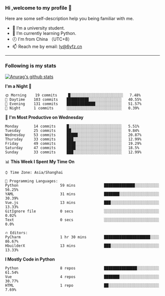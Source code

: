 ### Hi ,welcome to my profile 👋
Here are some self-description help you being familiar with me.
<!--
**liuyunfz/liuyunfz** is a ✨ _special_ ✨ repository because its `README.md` (this file) appears on your GitHub profile.
- 👯 I’m looking to collaborate on ...
- 🤔 I’m looking for help with ...
Here are some ideas to get you started:
-->
- 🏫 I’m a university student.
- 💪 I’m currently learning Python.
- 🕗 I'm from China （UTC+8）
- 📫 Reach me by email: [ly@6yfz.cn](mailto:ly@6yfz.cn)
  
---
### Following is my stats
  
[![Anurag's github stats](https://github-readme-stats.vercel.app/api?username=liuyunfz)](https://github.com/anuraghazra/github-readme-stats)
  
<!--START_SECTION:waka-->
**I'm a Night 🦉** 

```text
🌞 Morning    19 commits     █░░░░░░░░░░░░░░░░░░░░░░░░   7.48% 
🌆 Daytime    103 commits    ██████████░░░░░░░░░░░░░░░   40.55% 
🌃 Evening    131 commits    █████████████░░░░░░░░░░░░   51.57% 
🌙 Night      1 commits      ░░░░░░░░░░░░░░░░░░░░░░░░░   0.39%

```
📅 **I'm Most Productive on Wednesday** 

```text
Monday       14 commits     █░░░░░░░░░░░░░░░░░░░░░░░░   5.51% 
Tuesday      25 commits     ██░░░░░░░░░░░░░░░░░░░░░░░   9.84% 
Wednesday    53 commits     █████░░░░░░░░░░░░░░░░░░░░   20.87% 
Thursday     33 commits     ███░░░░░░░░░░░░░░░░░░░░░░   12.99% 
Friday       49 commits     ████░░░░░░░░░░░░░░░░░░░░░   19.29% 
Saturday     47 commits     ████░░░░░░░░░░░░░░░░░░░░░   18.5% 
Sunday       33 commits     ███░░░░░░░░░░░░░░░░░░░░░░   12.99%

```


📊 **This Week I Spent My Time On** 

```text
⌚︎ Time Zone: Asia/Shanghai

💬 Programming Languages: 
Python                   59 mins             ██████████████░░░░░░░░░░░   56.25% 
YAML                     31 mins             ███████░░░░░░░░░░░░░░░░░░   30.39% 
Vue.js                   13 mins             ███░░░░░░░░░░░░░░░░░░░░░░   13.33% 
GitIgnore file           0 secs              ░░░░░░░░░░░░░░░░░░░░░░░░░   0.02% 
Text                     0 secs              ░░░░░░░░░░░░░░░░░░░░░░░░░   0.0%

🔥 Editors: 
PyCharm                  1 hr 30 mins        █████████████████████░░░░   86.67% 
HbuilderX                13 mins             ███░░░░░░░░░░░░░░░░░░░░░░   13.33%

```

**I Mostly Code in Python** 

```text
Python                   8 repos             ███████████████░░░░░░░░░░   61.54% 
Vue                      4 repos             ███████░░░░░░░░░░░░░░░░░░   30.77% 
HTML                     1 repo              ██░░░░░░░░░░░░░░░░░░░░░░░   7.69%

```



<!--END_SECTION:waka-->

